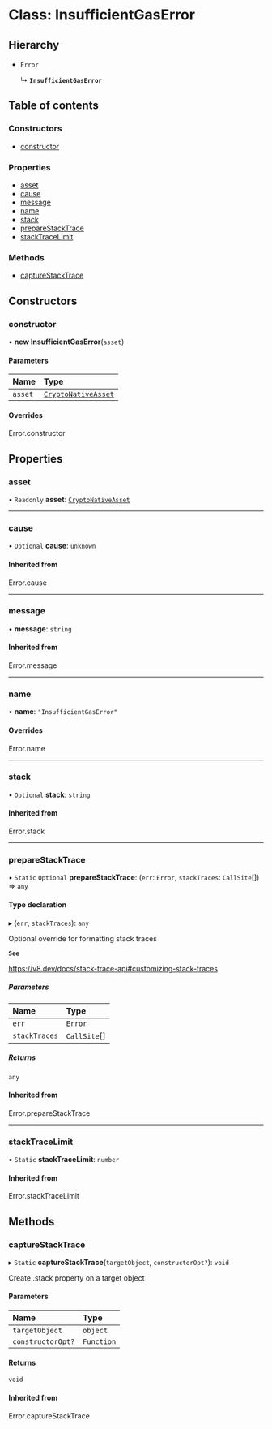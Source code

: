 # Class: InsufficientGasError

## Hierarchy

- `Error`

  ↳ **`InsufficientGasError`**

## Table of contents

### Constructors

- [constructor](InsufficientGasError.md#constructor)

### Properties

- [asset](InsufficientGasError.md#asset)
- [cause](InsufficientGasError.md#cause)
- [message](InsufficientGasError.md#message)
- [name](InsufficientGasError.md#name)
- [stack](InsufficientGasError.md#stack)
- [prepareStackTrace](InsufficientGasError.md#preparestacktrace)
- [stackTraceLimit](InsufficientGasError.md#stacktracelimit)

### Methods

- [captureStackTrace](InsufficientGasError.md#capturestacktrace)

## Constructors

### constructor

• **new InsufficientGasError**(`asset`)

#### Parameters

| Name | Type |
| :------ | :------ |
| `asset` | [`CryptoNativeAsset`](../README.md#cryptonativeasset) |

#### Overrides

Error.constructor

## Properties

### asset

• `Readonly` **asset**: [`CryptoNativeAsset`](../README.md#cryptonativeasset)

___

### cause

• `Optional` **cause**: `unknown`

#### Inherited from

Error.cause

___

### message

• **message**: `string`

#### Inherited from

Error.message

___

### name

• **name**: ``"InsufficientGasError"``

#### Overrides

Error.name

___

### stack

• `Optional` **stack**: `string`

#### Inherited from

Error.stack

___

### prepareStackTrace

▪ `Static` `Optional` **prepareStackTrace**: (`err`: `Error`, `stackTraces`: `CallSite`[]) => `any`

#### Type declaration

▸ (`err`, `stackTraces`): `any`

Optional override for formatting stack traces

**`See`**

https://v8.dev/docs/stack-trace-api#customizing-stack-traces

##### Parameters

| Name | Type |
| :------ | :------ |
| `err` | `Error` |
| `stackTraces` | `CallSite`[] |

##### Returns

`any`

#### Inherited from

Error.prepareStackTrace

___

### stackTraceLimit

▪ `Static` **stackTraceLimit**: `number`

#### Inherited from

Error.stackTraceLimit

## Methods

### captureStackTrace

▸ `Static` **captureStackTrace**(`targetObject`, `constructorOpt?`): `void`

Create .stack property on a target object

#### Parameters

| Name | Type |
| :------ | :------ |
| `targetObject` | `object` |
| `constructorOpt?` | `Function` |

#### Returns

`void`

#### Inherited from

Error.captureStackTrace
